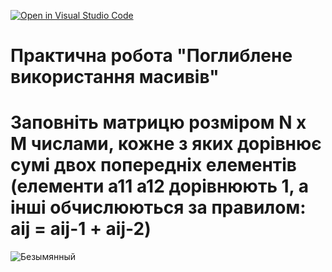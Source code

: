 [![Open in Visual Studio Code](https://classroom.github.com/assets/open-in-vscode-c66648af7eb3fe8bc4f294546bfd86ef473780cde1dea487d3c4ff354943c9ae.svg)](https://classroom.github.com/online_ide?assignment_repo_id=7803687&assignment_repo_type=AssignmentRepo)
# Практична робота "Поглиблене використання масивів"

# Заповніть матрицю розміром N x M числами, кожне з яких дорівнює сумі двох попередніх елементів (елементи a11 a12 дорівнюють 1, а інші обчислюються за правилом: aij = aij-1 + aij-2)
![Безымянный](https://user-images.githubusercontent.com/67110285/167166249-92a6ab5c-a9e8-49c2-886c-e6b679cf6536.png)
